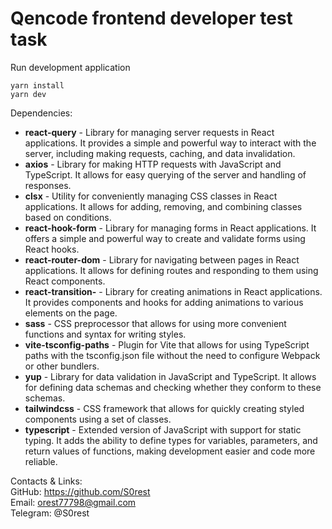 # Qencode frontend developer test task

Run development application

```
yarn install
yarn dev
```

Dependencies:  
- **react-query** - Library for managing server requests in React applications. It provides a simple and powerful way to interact with the server, including making requests, caching, and data invalidation.
- **axios** - Library for making HTTP requests with JavaScript and TypeScript. It allows for easy querying of the server and handling of responses.
- **clsx** - Utility for conveniently managing CSS classes in React applications. It allows for adding, removing, and combining classes based on conditions.
- **react-hook-form** - Library for managing forms in React applications. It offers a simple and powerful way to create and validate forms using React hooks.
- **react-router-dom** - Library for navigating between pages in React applications. It allows for defining routes and responding to them using React components.
- **react-transition-** - Library for creating animations in React applications. It provides components and hooks for adding animations to various elements on the page.
- **sass** - CSS preprocessor that allows for using more convenient functions and syntax for writing styles.
- **vite-tsconfig-paths** - Plugin for Vite that allows for using TypeScript paths with the tsconfig.json file without the need to configure Webpack or other bundlers.
- **yup** - Library for data validation in JavaScript and TypeScript. It allows for defining data schemas and checking whether they conform to these schemas.
- **tailwindcss** - CSS framework that allows for quickly creating styled components using a set of classes.
- **typescript** - Extended version of JavaScript with support for static typing. It adds the ability to define types for variables, parameters, and return values of functions, making development easier and code more reliable.

Contacts & Links:  
GitHub: https://github.com/S0rest  
Email: orest77798@gmail.com  
Telegram: @S0rest  